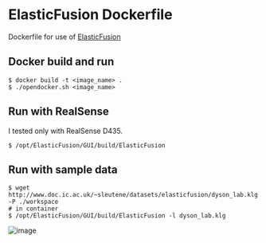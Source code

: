 # ElasticFusion Dockerfile
Dockerfile for use of [ElasticFusion](https://github.com/mp3guy/ElasticFusion)

## Docker build and run

```terminal
$ docker build -t <image_name> .
$ ./opendocker.sh <image_name>
```

## Run with RealSense

I tested only with RealSense D435.

```terminal
$ /opt/ElasticFusion/GUI/build/ElasticFusion
```

## Run with sample data

```terminal
$ wget http://www.doc.ic.ac.uk/~sleutene/datasets/elasticfusion/dyson_lab.klg -P ./workspace
# in container
$ /opt/ElasticFusion/GUI/build/ElasticFusion -l dyson_lab.klg
```

![image](https://user-images.githubusercontent.com/25898373/70848804-1d25fa80-1eba-11ea-92c3-2295a08984d8.png)
